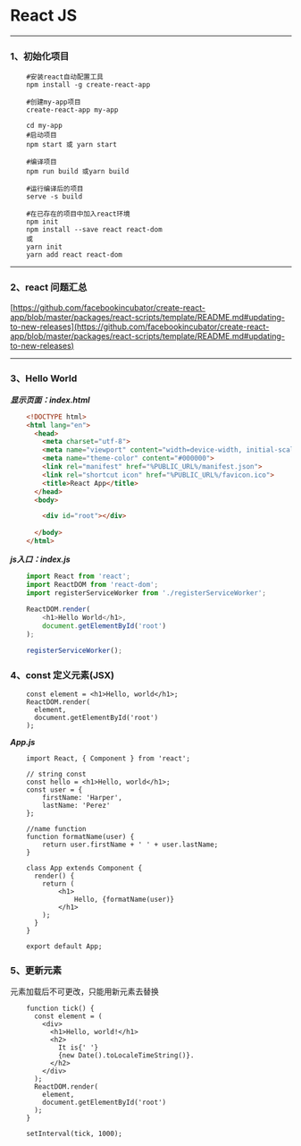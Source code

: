 # React JS
---


### 1、初始化项目


```
    #安装react自动配置工具
    npm install -g create-react-app
    
    #创建my-app项目
    create-react-app my-app
    
    cd my-app
    #启动项目
    npm start 或 yarn start
    
    #编译项目
    npm run build 或yarn build
    
    #运行编译后的项目
    serve -s build

    #在已存在的项目中加入react环境
    npm init
    npm install --save react react-dom
    或
    yarn init
    yarn add react react-dom

```

---


### 2、react 问题汇总


[https://github.com/facebookincubator/create-react-app/blob/master/packages/react-scripts/template/README.md#updating-to-new-releases](https://github.com/facebookincubator/create-react-app/blob/master/packages/react-scripts/template/README.md#updating-to-new-releases)


---



### 3、Hello World


***显示页面：index.html***
```html
    <!DOCTYPE html>
    <html lang="en">
      <head>
        <meta charset="utf-8">
        <meta name="viewport" content="width=device-width, initial-scale=1, shrink-to-fit=no">
        <meta name="theme-color" content="#000000">
        <link rel="manifest" href="%PUBLIC_URL%/manifest.json">
        <link rel="shortcut icon" href="%PUBLIC_URL%/favicon.ico">
        <title>React App</title>
      </head>
      <body>

        <div id="root"></div>
    
      </body>
    </html>
```
***js入口：index.js***
```js
    import React from 'react';
    import ReactDOM from 'react-dom';
    import registerServiceWorker from './registerServiceWorker';
    
    ReactDOM.render(
        <h1>Hello World</h1>, 
        document.getElementById('root')
    );

    registerServiceWorker();

```


### 4、const 定义元素(JSX)


```
    const element = <h1>Hello, world</h1>;
    ReactDOM.render(
      element,
      document.getElementById('root')
    );
```


***App.js***
```
    import React, { Component } from 'react';
    
    // string const
    const hello = <h1>Hello, world</h1>;
    const user = {
        firstName: 'Harper',
        lastName: 'Perez'
    };
    
    //name function
    function formatName(user) {
        return user.firstName + ' ' + user.lastName;
    }
    
    class App extends Component {
      render() {
        return (
            <h1>
                Hello, {formatName(user)}
            </h1>
        );
      }
    }
    
    export default App;
```



### 5、更新元素


元素加载后不可更改，只能用新元素去替换

```
    function tick() {
      const element = (
        <div>
          <h1>Hello, world!</h1>
          <h2>
            It is{' '}
            {new Date().toLocaleTimeString()}.
          </h2>
        </div>
      );
      ReactDOM.render(
        element,
        document.getElementById('root')
      );
    }
    
    setInterval(tick, 1000);
```

